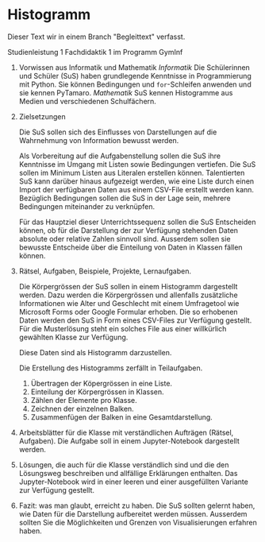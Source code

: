 # Histogramm

Dieser Text wir in einem Branch "Begleittext" verfasst.

Studienleistung 1 Fachdidaktik 1 im Programm GymInf

1. Vorwissen aus Informatik und Mathematik
   *Informatik*
   Die Schülerinnen und Schüler (SuS) haben grundlegende Kenntnisse in Programmierung mit Python. Sie können Bedingungen und `for`-Schleifen anwenden und sie kennen PyTamaro.
   *Mathematik*
   SuS kennen Histogramme aus Medien und verschiedenen Schulfächern.
2. Zielsetzungen

   Die SuS sollen sich des Einflusses von Darstellungen auf die
   Wahrnehmung von Information bewusst werden.

   Als Vorbereitung auf die Aufgabenstellung sollen die SuS ihre
   Kenntnisse im Umgang mit Listen sowie Bedingungen vertiefen.
   Die SuS sollen im Minimum Listen aus Literalen erstellen können.
   Talentierten SuS kann darüber hinaus aufgezeigt werden, wie eine
   Liste durch einen Import der verfügbaren Daten aus einem CSV-File
   erstellt werden kann.
   Bezüglich Bedingungen sollen die SuS in der Lage sein, mehrere
   Bedingungen miteinander zu verknüpfen.

   Für das Hauptziel dieser Unterrichtssequenz sollen die SuS
   Entscheiden können, ob für die Darstellung der zur Verfügung
   stehenden Daten absolute oder relative Zahlen sinnvoll sind.
   Ausserdem sollen sie bewusste Entscheide über die Einteilung von
   Daten in Klassen fällen können.
   
3. Rätsel, Aufgaben, Beispiele, Projekte, Lernaufgaben.
   
   Die Körpergrössen der SuS sollen in einem Histogramm dargestellt
   werden. Dazu werden die Körpergrössen und allenfalls zusätzliche
   Informationen wie Alter und Geschlecht mit einem Umfragetool wie
   Microsoft Forms oder Google Formular erhoben. Die so erhobenen Daten
   werden den SuS in Form eines CSV-Files zur Verfügung gestellt. Für
   die Musterlösung steht ein solches File aus einer willkürlich
   gewählten Klasse zur Verfügung.
   
   Diese Daten sind als Histogramm darzustellen.

   Die Erstellung des Histogramms zerfällt in Teilaufgaben.

   1. Übertragen der Köpergrössen in eine Liste.
   2. Einteilung der Körpergrössen in Klassen.
   3. Zählen der Elemente pro Klasse.
   4. Zeichnen der einzelnen Balken.
   5. Zusammenfügen der Balken in eine Gesamtdarstellung.


4. Arbeitsblätter für die Klasse mit verständlichen Aufträgen (Rätsel, Aufgaben).
   Die Aufgabe soll in einem Jupyter-Notebook dargestellt werden.
5. Lösungen, die auch für die Klasse verständlich sind und die den Lösungsweg beschreiben und allfällige Erklärungen enthalten.
   Das Jupyter-Notebook wird in einer leeren und einer ausgefüllten Variante zur Verfügung gestellt.
6. Fazit: was man glaubt, erreicht zu haben.
   Die SuS sollten gelernt haben, wie Daten für die Darstellung aufbereitet werden müssen. Ausserdem sollten Sie die Möglichkeiten und Grenzen von Visualisierungen erfahren haben.

